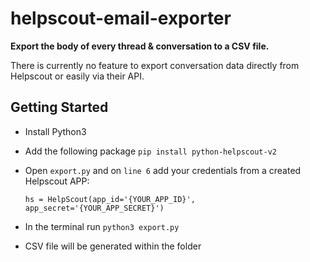 # helpscout-email-exporter

**Export the body of every thread & conversation to a CSV file.**

There is currently no feature to export conversation data directly from Helpscout or easily via their API.

## Getting Started
- Install Python3
- Add the following package `pip install python-helpscout-v2`
- Open `export.py` and on `line 6` add your credentials from a created Helpscout APP:
  
  ```
  hs = HelpScout(app_id='{YOUR_APP_ID}', app_secret='{YOUR_APP_SECRET}')
  ```
- In the terminal run `python3 export.py`
- CSV file will be generated within the folder
